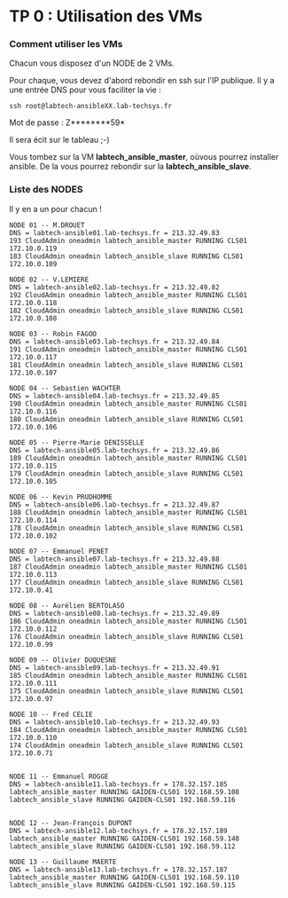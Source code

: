 TP 0 : Utilisation des VMs
====================

### Comment utiliser les VMs

Chacun vous disposez d'un NODE de 2 VMs.

Pour chaque, vous devez d'abord rebondir en ssh sur l'IP publique. Il y a une entrée DNS pour vous faciliter la vie :

```
ssh root@labtech-ansibleXX.lab-techsys.fr
```

Mot de passe : Z********59*

Il sera écit sur le tableau ;-)

Vous tombez sur la VM **labtech_ansible_master**, oùvous pourrez installer ansible. De la vous pourrez rebondir sur la **labtech_ansible_slave**.


### Liste des NODES 

Il y en a un pour chacun !


```
NODE 01 -- M.DROUET
DNS = labtech-ansible01.lab-techsys.fr = 213.32.49.83
193 CloudAdmin oneadmin labtech_ansible_master RUNNING CLS01 172.10.0.119 
183 CloudAdmin oneadmin labtech_ansible_slave RUNNING CLS01 172.10.0.109

NODE 02 -- V.LEMIERE
DNS = labtech-ansible02.lab-techsys.fr = 213.32.49.82
192 CloudAdmin oneadmin labtech_ansible_master RUNNING CLS01 172.10.0.118
182 CloudAdmin oneadmin labtech_ansible_slave RUNNING CLS01 172.10.0.108

NODE 03 -- Robin FAGOO
DNS = labtech-ansible03.lab-techsys.fr = 213.32.49.84
191 CloudAdmin oneadmin labtech_ansible_master RUNNING CLS01 172.10.0.117
181 CloudAdmin oneadmin labtech_ansible_slave RUNNING CLS01 172.10.0.107

NODE 04 -- Sebastien WACHTER
DNS = labtech-ansible04.lab-techsys.fr = 213.32.49.85
190 CloudAdmin oneadmin labtech_ansible_master RUNNING CLS01 172.10.0.116
180 CloudAdmin oneadmin labtech_ansible_slave RUNNING CLS01 172.10.0.106

NODE 05 -- Pierre-Marie DENISSELLE
DNS = labtech-ansible05.lab-techsys.fr = 213.32.49.86
189 CloudAdmin oneadmin labtech_ansible_master RUNNING CLS01 172.10.0.115
179 CloudAdmin oneadmin labtech_ansible_slave RUNNING CLS01 172.10.0.105

NODE 06 -- Kevin PRUDHOMME
DNS = labtech-ansible06.lab-techsys.fr = 213.32.49.87
188 CloudAdmin oneadmin labtech_ansible_master RUNNING CLS01 172.10.0.114
178 CloudAdmin oneadmin labtech_ansible_slave RUNNING CLS01 172.10.0.102

NODE 07 -- Emmanuel PENET
DNS = labtech-ansible07.lab-techsys.fr = 213.32.49.88
187 CloudAdmin oneadmin labtech_ansible_master RUNNING CLS01 172.10.0.113
177 CloudAdmin oneadmin labtech_ansible_slave RUNNING CLS01 172.10.0.41

NODE 08 -- Aurélien BERTOLASO
DNS = labtech-ansible08.lab-techsys.fr = 213.32.49.89
186 CloudAdmin oneadmin labtech_ansible_master RUNNING CLS01 172.10.0.112
176 CloudAdmin oneadmin labtech_ansible_slave RUNNING CLS01 172.10.0.99

NODE 09 -- Olivier DUQUESNE
DNS = labtech-ansible09.lab-techsys.fr = 213.32.49.91
185 CloudAdmin oneadmin labtech_ansible_master RUNNING CLS01 172.10.0.111
175 CloudAdmin oneadmin labtech_ansible_slave RUNNING CLS01 172.10.0.97

NODE 10 -- Fred CELIE
DNS = labtech-ansible10.lab-techsys.fr = 213.32.49.93
184 CloudAdmin oneadmin labtech_ansible_master RUNNING CLS01 172.10.0.110
174 CloudAdmin oneadmin labtech_ansible_slave RUNNING CLS01 172.10.0.71


NODE 11 -- Emmanuel ROGGE
DNS = labtech-ansible11.lab-techsys.fr = 178.32.157.185
labtech_ansible_master RUNNING GAIDEN-CLS01 192.168.59.108
labtech_ansible_slave RUNNING GAIDEN-CLS01 192.168.59.116

 
NODE 12 -- Jean-François DUPONT
DNS = labtech-ansible12.lab-techsys.fr = 178.32.157.189
labtech_ansible_master RUNNING GAIDEN-CLS01 192.168.59.148
labtech_ansible_slave RUNNING GAIDEN-CLS01 192.168.59.112

NODE 13 -- Guillaume MAERTE
DNS = labtech-ansible13.lab-techsys.fr = 178.32.157.187
labtech_ansible_master RUNNING GAIDEN-CLS01 192.168.59.110
labtech_ansible_slave RUNNING GAIDEN-CLS01 192.168.59.115

```
